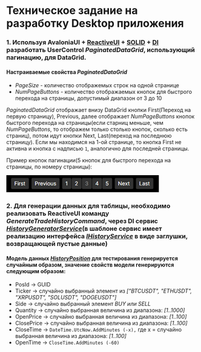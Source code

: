 # Техническое задание на разработку Desktop приложения

### 1. Используя AvaloniaUI + [ReactiveUI](https://www.reactiveui.net/) + [SOLID](https://ru.wikipedia.org/wiki/SOLID_(%D0%BF%D1%80%D0%BE%D0%B3%D1%80%D0%B0%D0%BC%D0%BC%D0%B8%D1%80%D0%BE%D0%B2%D0%B0%D0%BD%D0%B8%D0%B5)) + [DI](https://learn.microsoft.com/ru-ru/dotnet/core/extensions/dependency-injection) разработать UserControl _PaginatedDataGrid_, использующий пагинацию, для DataGrid.
#### Настраиваемые свойства _PaginatedDataGrid_
  - _PageSize_ - количество отображемых строк на одной странице
  - _NumPageButtons_ - количество отображаемых кнопок для быстрого перехода на страницы, допустимый диапазон от 3 до 10

_PaginatedDataGrid_ отображает внизу DataGrid кнопки First(Переход на первую страницу), Previous, далее отображает _NumPageButtons_ кнопок быстрого перехода на страницы(если старниц меньше, чем _NumPageButtons_, то отображем только столько кнопок, сколько есть страниц), потом идут кнопки Next, Last(переход на последнюю страницу).
Если мы находимся на 1-ой странице, то кнопка First не активна и кнопка с надписью `1`, аналогично для последней страницы.

Пример кнопок пагинации(5 кнопок для быстрого перехода на страницы, по номеру страницы):

![alt text](https://github.com/QuickLeopard/AvaloniaUI.DataGrid.Pagination/blob/master/Images/Pagination.png)

### 2. Для генерации данных для таблицы, необходимо реализовать ReactiveUI команду _GenerateTradeHistoryCommand_, через DI сервис [_HistoryGeneratorService_](https://github.com/QuickLeopard/AvaloniaUI.DataGrid.Pagination/blob/master/AvaloniaUI.DataGrid.Pagination/Services/HistoryGeneratorService.cs)(в шаблоне сервис имеет реализацию интерфейса [_IHistoryService_](https://github.com/QuickLeopard/AvaloniaUI.DataGrid.Pagination/blob/master/AvaloniaUI.DataGrid.Pagination/Interfaces/IHistoryService.cs) в виде заглушки, возвращающей пустые данные)
#### Модель данных [_HistoryPosition_](https://github.com/QuickLeopard/AvaloniaUI.DataGrid.Pagination/blob/master/AvaloniaUI.DataGrid.Pagination/Models/HistoryPosition.cs) для тестирования генерируется случайным образом, значение свойств модели генерируются следующим образом:
- PosId -> GUID
- Ticker -> случайно выбранный элемент из _["BTCUSDT", "ETHUSDT", "XRPUSDT", "SOLUSDT", "DOGEUSDT"]_
- Side -> случайно выбранный элемент _BUY или SELL_
- Quantity -> случайно выбранная величина из диапазона: _[1..1000]_
- OpenPrice -> случайно выбранная величина из диапазона: _[1..100]_
- ClosePrice -> случайно выбранная величина из диапазона: _[1..100]_
- CloseTime -> ```DateTime.UtcNow.AddMinutes (-x),``` где x = случайно выбранная величина из диапазона: _[1..100]_
- OpenTime -> ```CloseTime.AddMinutes (-60)```
